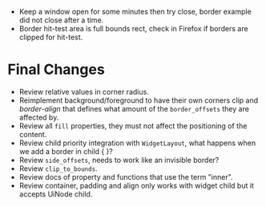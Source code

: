 * Keep a window open for some minutes then try close, border example did not close after a time.
* Border hit-test area is full bounds rect, check in Firefox if borders are clipped for hit-test.

# Final Changes


* Review relative values in corner radius.
* Reimplement background/foreground to have their own corners clip and *border-align* that defines what amount of the 
  `border_offsets` they are affected by.
* Review all `fill` properties, they must not affect the positioning of the content.
* Review child priority integration with `WidgetLayout`, what happens when we add a border in child { }?
* Review `side_offsets`, needs to work like an invisible border? 
* Review `clip_to_bounds`.
* Review docs of property and functions that use the term "inner".
* Review container, padding and align only works with widget child but it accepts UiNode child.
